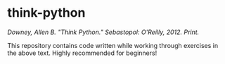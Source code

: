 # think-python

_Downey, Allen B. "Think Python." Sebastopol: O'Reilly, 2012. Print._

This repository contains code written while working through exercises in the above text. Highly recommended for beginners!
